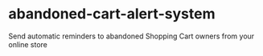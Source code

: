 # abandoned-cart-alert-system
Send automatic reminders to abandoned Shopping Cart owners from your online store

